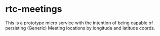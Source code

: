 rtc-meetings
============

This is a prototype micro service with the intention of being capable of persisting (Generic) Meeting locations by longitude and latitude coords.
